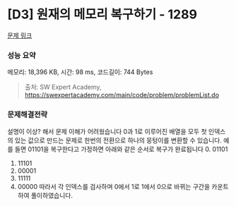 # [D3] 원재의 메모리 복구하기 - 1289 

[문제 링크](https://swexpertacademy.com/main/code/problem/problemDetail.do?contestProbId=AV19AcoKI9sCFAZN) 

### 성능 요약

메모리: 18,396 KB, 시간: 98 ms, 코드길이: 744 Bytes



> 출처: SW Expert Academy, https://swexpertacademy.com/main/code/problem/problemList.do


### 문제해결전략
설명이 이상? 해서 문제 이해가 어려웠습니다
0과 1로 이루어진 배열을 모두 첫 인덱스의 있는 값으로 만드는 문제로 한번의 전환으로 하나의 뭉텅이를 변환할 수 있습니다.
예를 들면 01101을 복구한다고 가정하면 아래와 같은 순서로 복구가 완료됩니다
  0. 01101
  1. 11101
  2. 00001
  3. 11111
  4. 00000
따라서 각 인덱스를 검사하며 0에서 1로 1에서 0으로 바뀌는 구간을 카운트하여 풀이하였습니다.
